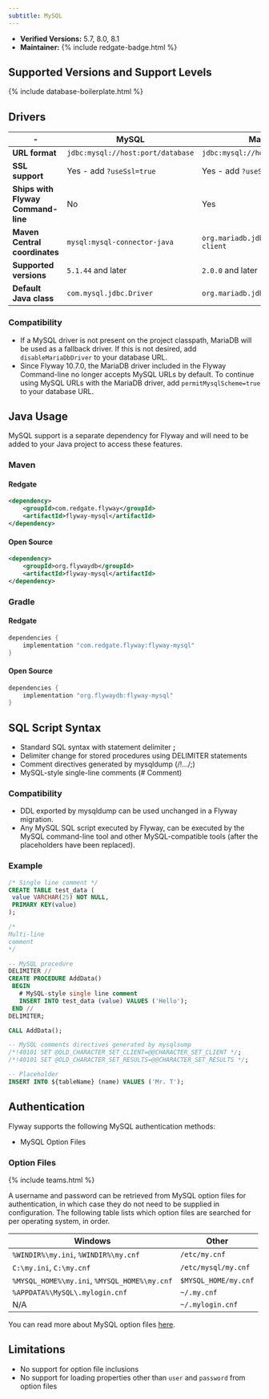 ```yaml
---
subtitle: MySQL
---
```


 - **Verified Versions:** 5.7, 8.0, 8.1
 - **Maintainer:** {% include redgate-badge.html %}

## Supported Versions and Support Levels

{% include database-boilerplate.html %}

## Drivers

| -                                  | MySQL                             | MariaDB                                |
|------------------------------------|-----------------------------------|----------------------------------------|
| **URL format**                     | `jdbc:mysql://host:port/database` | `jdbc:mysql://host:port/database`      |
| **SSL support**                    | Yes - add `?useSsl=true`          | Yes - add `?useSsl=true`               |
| **Ships with Flyway Command-line** | No                                | Yes                                    |
| **Maven Central coordinates**      | `mysql:mysql-connector-java`      | `org.mariadb.jdbc:mariadb-java-client` |
| **Supported versions**             | `5.1.44` and later                | `2.0.0` and later                      |
| **Default Java class**             | `com.mysql.jdbc.Driver`           | `org.mariadb.jdbc.Driver`              |

### Compatibility

- If a MySQL driver is not present on the project classpath, MariaDB will be used as a fallback driver. If this is not desired, add `disableMariaDbDriver` to your database URL.
- Since Flyway 10.7.0, the MariaDB driver included in the Flyway Command-line no longer accepts MySQL URLs by default.
To continue using MySQL URLs with the MariaDB driver, add `permitMysqlScheme=true` to your database URL. 

## Java Usage
MySQL support is a separate dependency for Flyway and will need to be added to your Java project to access these features.

### Maven
#### Redgate
```xml
<dependency>
    <groupId>com.redgate.flyway</groupId>
    <artifactId>flyway-mysql</artifactId>
</dependency>
```
#### Open Source
```xml
<dependency>
    <groupId>org.flywaydb</groupId>
    <artifactId>flyway-mysql</artifactId>
</dependency>
```

### Gradle
#### Redgate
```groovy
dependencies {
    implementation "com.redgate.flyway:flyway-mysql"
}
```
#### Open Source
```groovy
dependencies {
    implementation "org.flywaydb:flyway-mysql"
}
```


## SQL Script Syntax

- Standard SQL syntax with statement delimiter **;**
- Delimiter change for stored procedures using DELIMITER statements
- Comment directives generated by mysqldump (/!.../;)
- MySQL-style single-line comments (# Comment)

### Compatibility

- DDL exported by mysqldump can be used unchanged in a Flyway migration.
- Any MySQL SQL script executed by Flyway, can be executed by the MySQL command-line tool and other
        MySQL-compatible tools (after the placeholders have been replaced).
        
### Example

```sql
/* Single line comment */
CREATE TABLE test_data (
 value VARCHAR(25) NOT NULL,
 PRIMARY KEY(value)
);

/*
Multi-line
comment
*/

-- MySQL procedure
DELIMITER //
CREATE PROCEDURE AddData()
 BEGIN
   # MySQL-style single line comment
   INSERT INTO test_data (value) VALUES ('Hello');
 END //
DELIMITER;

CALL AddData();

-- MySQL comments directives generated by mysqlsump
/*!40101 SET @OLD_CHARACTER_SET_CLIENT=@@CHARACTER_SET_CLIENT */;
/*!40101 SET @OLD_CHARACTER_SET_RESULTS=@@CHARACTER_SET_RESULTS */;

-- Placeholder
INSERT INTO ${tableName} (name) VALUES ('Mr. T');
```

## Authentication

Flyway supports the following MySQL authentication methods:

- MySQL Option Files

### Option Files
{% include teams.html %}

A username and password can be retrieved from MySQL option files for authentication, in which case they do not need to be supplied in configuration. The following table lists which option files are searched for per operating system, in order.

| Windows                                      | Other                |
|----------------------------------------------|----------------------|
| `%WINDIR%\my.ini`, `%WINDIR%\my.cnf`         | `/etc/my.cnf`        |
| `C:\my.ini`, `C:\my.cnf`                     | `/etc/mysql/my.cnf`  |
| `%MYSQL_HOME%\my.ini`, `%MYSQL_HOME%\my.cnf` | `$MYSQL_HOME/my.cnf` |
| `%APPDATA%\MySQL\.mylogin.cnf`               | `~/.my.cnf`          |
| N/A                                          | `~/.mylogin.cnf`     |

You can read more about MySQL option files [here](https://dev.mysql.com/doc/refman/8.0/en/option-files.html).

## Limitations

- No support for option file inclusions
- No support for loading properties other than `user` and `password` from option files
